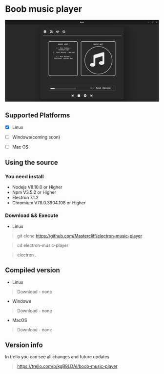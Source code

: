 # Boob music player

![image](./screen-shots/UI-V2.png)

## Supported Platforms

- [x] Linux
- [ ] Windows(coming soon)
- [ ] Mac OS



## Using the source

### You need install

- Nodejs    V8.10.0 or Higher
- Npm       V3.5.2 or Higher
- Electron 7.1.2
- Chromium  V78.0.3904.108 or Higher

### Download && Execute
- Linux
> git clone https://github.com/Mastercliff/electron-music-player

> cd electron-music-player

> electron .

## Compiled version

- Linux
> Download - none

- Windows
> Download - none
- MacOS
> Download - none

## Version info

In trello you can see all changes and future updates

> https://trello.com/b/kgB9LDAI/boob-music-player
